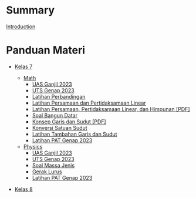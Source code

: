 # Summary

[Introduction](./chapter_1.md)
# Panduan Materi
- [Kelas 7](./kelas-7/README.md)
    - [Math](./kelas-7/math/README.md)
        - [UAS Ganjil 2023](./kelas-7/math/UAS-S1.md)
        - [UTS Genap 2023](./kelas-7/math/UTS-S2.md)
        - [Latihan Perbandingan](./kelas-7/math/Latihan_Perbandingan.md)
        - [Latihan Persamaan dan Pertidaksamaan Linear](./kelas-7/math/Latihan_Aljabar.md)
        - [Latihan Persamaan, Pertidaksamaan Linear, dan Himpunan [PDF]](./kelas-7/math/Latihan_Pertidaksamaan_Persamaan_Himpunan_PDF.md)
        - [Soal Bangun Datar](./kelas-7/math/BangunDatar-Soal.md)
        - [Konsep Garis dan Sudut [PDF]](./kelas-7/math/garis-dan-sudut/Konsep_Garis_dan_Sudut.md)
        - [Konversi Satuan Sudut](./kelas-7/math/garis-dan-sudut/konversi_derajat.md)
        - [Latihan Tambahan Garis dan Sudut](./kelas-7/math/Latihan_Tambahan_Garis_dan_Sudut.md)
        - [Latihan PAT Genap 2023](./kelas-7/math/Latihan_PAT_Genap_2023.md)
    - [Physics](./kelas-7/physics/README.md)
        - [UAS Ganjil 2023](./kelas-7/physics/UAS-S1.md)
        - [UTS Genap 2023](./kelas-7/physics/UTS-S2.md)
        - [Soal Massa Jenis](./kelas-7/physics/Latihan_Massa_Jenis.md)
        - [Gerak Lurus](./kelas-7/physics/Latihan_GLB_GLBB.md)
        - [Latihan PAT Genap 2023](./kelas-7/physics/Latihan_PAT_Genap.md)

- [Kelas 8](./kelas-8/README.md)


